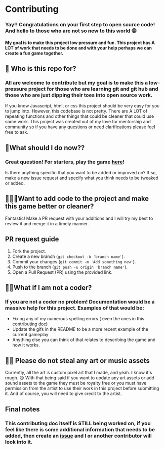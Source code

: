 # Contributing

### Yay!! Congratulations on your first step to open source code! And hello to those who are not so new to this world 😁

#### My goal is to make this project low pressure and fun. This project has A LOT of work that needs to be done and with your help perhaps we can create a fun game together.

## 🍭 Who is this repo for?

### All are welcome to contribute but my goal is to make this a low-pressure project for those who are learning git and git hub and those who are just dipping their toes into open source work.

If you know Javascript, html, or css this project should be very easy for you to jump into. However, this codebase is not pretty. There are A LOT of repeating functions and other things that could be cleaner that could use some work. This project was created out of my love for mentorship and community so if you have any questions or need clarifications please feel free to ask.

## 🤔What should I do now??

### Great question! For starters, play the game [here](https://alexandria.github.io/match-three-game/index.html)!

Is there anything specific that you want to be added or improved on? If so, make a [ new issue](https://github.com/Alexandria/match-three-game/issues/new) request and specify what you think needs to be tweaked or added.

## 🦸🏾‍♀️Want to add code to the project and make this game better or cleaner?

Fantastic! 
Make a PR request with your additions and I will try my best to review it and merge it in a timely manner.

## PR request guide 
1. Fork the project.
2. Create a new branch (`git checkout -b 'branch name'`).
3. Commit your changes (`git commit -m 'Add something new'`).
4. Push to the branch (`git push -u origin 'branch name'`).
5. Open a Pull Request (PR) using the provided link.

## 🧙🏾What if I am not a coder?

### If you are not a coder no problem! Documentation would be a massive help for this project. Examples of that would be:

- Fixing any of my numerous spelling errors ( even the ones in this contributing doc)
- Update the gifs in the README to be a more recent example of the current gameplay
- Anything else you can think of that relates to describing the game and how it works.

## 🙅🏾 Please do not steal any art or music assets

Currently, all the art is custom pixel art that I made, and yeah. I know it's rough. 😅 With that being said if you want to update any art assets or add sound assets to the game they must be royalty free or you must have permission from the artist to use their work in this project before submitting it. And of course, you will need to give credit to the artist.

## Final notes

### This contributing doc itself is STILL being worked on, if you feel like there is some additional information that needs to be added, then create an [issue](https://github.com/Alexandria/match-three-game/issues/new/choose) and I or another contributor will look into it.
